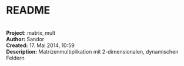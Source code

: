 README
====
 
<br><b>Project:</b>   matrix_mult
<br><b>Author:</b> Sandor
<br><b>Created:</b> 17. Mai 2014, 10:59
<br> 
<b>Description:</b> Matrizenmultiplikation mit 2-dimensionalen, dynamischen Feldern

